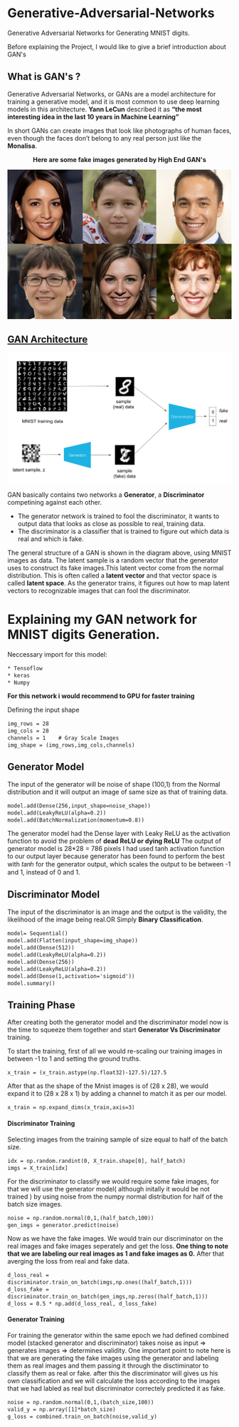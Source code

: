 # Generative-Adversarial-Networks
Generative Adversarial Networks for Generating MNIST digits.

Before explaining the Project, I would like to give a brief introduction about GAN's

## What is GAN's ?
Generative Adversarial Networks, or GANs are a model architecture for training a generative model, and it is most common to use deep learning models in this architecture.
<b>Yann LeCun</b> described it as <b>“the most interesting idea in the last 10 years in Machine Learning”</b><br>
<p>
In short GANs can create images that look like photographs of human faces, even though the faces don’t belong to any real person just like the <b>Monalisa</b>.
</p>
<p align="center"><b> Here are some fake images generated by High End GAN's </b></p>
<img src="https://github.com/vedantgoswami/Generative-Adversarial-Networks/blob/main/Images/fake_ai_faces.0.png">
  
## <u>GAN Architecture</u>
<img src="https://github.com/vedantgoswami/Generative-Adversarial-Networks/blob/main/Images/1_6zMZBE6xtgGUVqkaLTBaJQ.png">
  
GAN basically contains two networks a <b>Generator</b>, a <b>Discriminator</b> competining against each other.<br>
* The generator network is trained to fool the discriminator, it wants to output data that looks as close as possible to real, training data.
* The discriminator is a classifier that is trained to figure out which data is real and which is fake.
<p>
The general structure of a GAN is shown in the diagram above, using MNIST images as data. The latent sample is a random vector that the generator uses to construct its fake images.This latent vector come from the normal distribution.
This is often called a <b>latent vector</b> and that vector space is called <b>latent space</b>. As the generator trains, it figures out how to map latent vectors to recognizable images that can fool the discriminator.</p>

# Explaining my GAN network for MNIST digits Generation.
Neccessary import for this model:
```
* Tensoflow
* keras
* Numpy
```
<b> For this network i would recommend to GPU for faster training </b>

Defining the input shape
```
img_rows = 28
img_cols = 28
channels = 1    # Gray Scale Images
img_shape = (img_rows,img_cols,channels)
```
## Generator Model
The input of the generator will be noise of shape (100,1) from the Normal distribution and it will output an image of same size as that of training data.
```
model.add(Dense(256,input_shape=noise_shape))
model.add(LeakyReLU(alpha=0.2))
model.add(BatchNormalization(momentum=0.8))
```
The generator model had the Dense layer with Leaky ReLU as the activation function to avoid the problem of <b>dead ReLU or dying ReLU</b>
The output of generator model is 28*28 = 786 pixels 
I had used tanh activation function to our output layer because generator has been found to perform the best with 𝑡𝑎𝑛ℎ for the generator output, which scales the output to be between -1 and 1, instead of 0 and 1.
## Discriminator Model
The input of the discriminator is an image and the output is the validity, the likelihood of the image being real.OR Simply <b> Binary Classification</b>.
```
model= Sequential()
model.add(Flatten(input_shape=img_shape))
model.add(Dense(512))
model.add(LeakyReLU(alpha=0.2))
model.add(Dense(256))
model.add(LeakyReLU(alpha=0.2))
model.add(Dense(1,activation='sigmoid'))
model.summary()
```
## Training Phase
After creating both the generator model and the discriminator model now is the time to squeeze them together and start <b>Generator Vs Discriminator</b> training.

To start the training, first of all we would re-scaling our training images in between -1 to 1 and setting the ground truths.
```
x_train = (x_train.astype(np.float32)-127.5)/127.5
```
After that as the shape of the Mnist images is of (28 x 28), we would expand it to (28 x 28 x 1) by adding a channel to match it as per our model.
```
x_train = np.expand_dims(x_train,axis=3)
```
#### Discriminator Training 
Selecting images from the training sample of size equal to half of the batch size.
```
idx = np.random.randint(0, X_train.shape[0], half_batch)
imgs = X_train[idx]
```
For the discriminator to classify we would require some fake images, for that we will use the generator model( although initally it would be not trained )
by using noise from the numpy normal distribution for half of the batch size images.
```
noise = np.random.normal(0,1,(half_batch,100)) 
gen_imgs = generator.predict(noise)
```
Now as we have the fake images. We would train our discriminator on the real images and fake images seperately and get the loss.
<b>One thing to note that we are labeling our real images as 1 and fake images as 0.</b>
After that averging the loss from real and fake data.
```
d_loss_real = discriminator.train_on_batch(imgs,np.ones((half_batch,1)))
d_loss_fake = discriminator.train_on_batch(gen_imgs,np.zeros((half_batch,1)))
d_loss = 0.5 * np.add(d_loss_real, d_loss_fake)
```
#### Generator Training
For training the generator within the same epoch we had defined combined model  (stacked generator and discriminator) takes noise as input => generates images => determines validity.
One important point to note here is that we are generating the fake images using the generator and labeling them as real images and them passing it through the disctiminator to classify them as real or fake. after this the discriminator will gives us his own classification and we will calculate the loss according to the images that we had labled as real but discriminator correctely predicted it as fake.
```
noise = np.random.normal(0,1,(batch_size,100))
valid_y = np.array([1]*batch_size)
g_loss = combined.train_on_batch(noise,valid_y)
```
